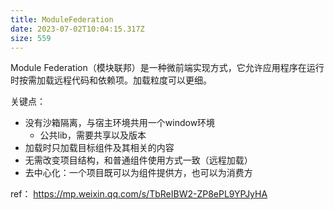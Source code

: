 ```yaml
---
title: ModuleFederation
date: 2023-07-02T10:04:15.317Z
size: 559
---
```

Module Federation（模块联邦）是一种微前端实现方式，它允许应用程序在运行时按需加载远程代码和依赖项。加载粒度可以更细。


关键点：
- 没有沙箱隔离，与宿主环境共用一个window环境
	- 公共lib，需要共享以及版本
- 加载时只加载目标组件及其相关的内容
- 无需改变项目结构，和普通组件使用方式一致（远程加载）
- 去中心化：一个项目既可以为组件提供方，也可以为消费方

ref：
https://mp.weixin.qq.com/s/TbReIBW2-ZP8ePL9YPJyHA
